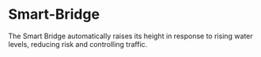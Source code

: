 # Smart-Bridge
The Smart Bridge automatically raises its height in response to rising water levels, reducing risk and controlling traffic.

